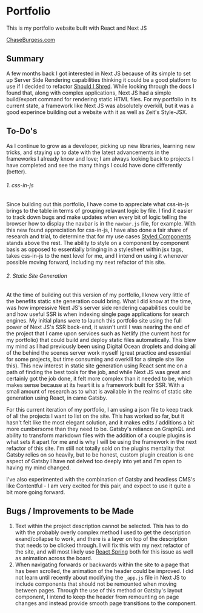 # Portfolio

This is my portfolio website built with React and Next JS

[ChaseBurgess.com](chaseburgess.com)

## Summary

A few months back I got interested in Next JS because of its simple to set up Server Side Rendering capabilities thinking it could be a good platform to use if I decided to refactor [Should I Shred](https://github.com/TunaSurf/ShouldIShred). While looking through the docs I found that, along with complex applications, Next JS had a simple build/export command for rendering static HTML files. For my portfolio in its current state, a framework like Next JS was absolutely overkill, but it was a good experince building out a website with it as well as Zeit's Style-JSX. 

## To-Do's

As I continue to grow as a developer, picking up new libraries, learning new tricks, and staying up to date with the latest advancements in the frameworks I already know and love; I am always looking back to projects I have completed and see the many things I could have done differently (better).

###### 1. css-in-js
Since building out this portfolio, I have come to appreciate what css-in-js brings to the table in terms of grouping relavant logic by file. I find it easier to track down bugs and make updates when every bit of logic telling the browser how to display the navbar is in the `navbar.js` file, for example. With this new found appreciation for css-in-js, I have also done a fair share of research and trial, to determine that for my use cases [Styled Components](https://github.com/styled-components/styled-components) stands above the rest. The ability to style on a component by component basis as opposed to essentially bringing in a stylesheet within jsx tags, takes css-in-js to the next level for me, and I intend on using it whenever possible moving forward, including my next refactor of this site.

###### 2. Static Site Generation
At the time of building out this version of my portfolio, I knew very little of the benefits static site generation could bring. What I did know at the time, was how impressive Next JS's server side rendering capabilities could be and how useful SSR is when indexing single page applications for search engines. My initial plans were to launch this portfolio site using the full power of Next JS's SSR back-end, it wasn't until I was nearing the end of the project that I came upon services such as Netlify (the current host for my portfolio) that could build and deploy static files automatically. This blew my mind as I had previously been using Digital Ocean droplets and doing all of the behind the scenes server work myself (great practice and essential for some projects, but time consuming and overkill for a simple site like this). This new interest in static site generation using React sent me on a path of finding the best tools for the job, and while Next JS was great and certainly got the job done, it felt more complex than it needed to be, which makes sense because at its heart it is a framework built for SSR. With a small amount of research as to what is available in the realms of static site generation using React, in came Gatsby. 

For this current iteration of my portfolio, I am using a json file to keep track of all the projects I want to list on the site. This has worked so far, but it hasn't felt like the most elegant solution, and it makes edits / additions a bit more cumbersome than they need to be. Gatsby's reliance on GraphQL and ability to transform markdown files with the addition of a couple plugins is what sets it apart for me and is why I will be using the framework in the next refactor of this site. I'm still not totally sold on the plugins mentality that Gatsby relies on so heavily, but to be honest, custom plugin creation is one aspect of Gatsby I have not delved too deeply into yet and I'm open to having my mind changed. 

I've also experimented with the combination of Gatsby and headless CMS's like Contentful - I am very excited for this pair, and expect to use it quite a bit more going forward.

## Bugs / Improvements to be Made

1. Text within the project description cannot be selected. This has to do with the probably overly complex method I used to get the description exand/collapse to work, and there is a layer on top of the description that needs to be clicked through. I will fix this with my next refactor of the site, and will most likely use [React Spring](https://github.com/react-spring/react-spring) both for this issue as well as animation across the board. 
2. When navigating forwards or backwards within the site to a page that has been scrolled, the animation of the header could be improved. I did not learn until recently about modifying the `_app.js` file in Next JS to include components that should not be remounted when moving between pages. Through the use of this method or Gatsby's layout component, I intend to keep the header from remounting on page changes and instead provide smooth page transitions to the component. 